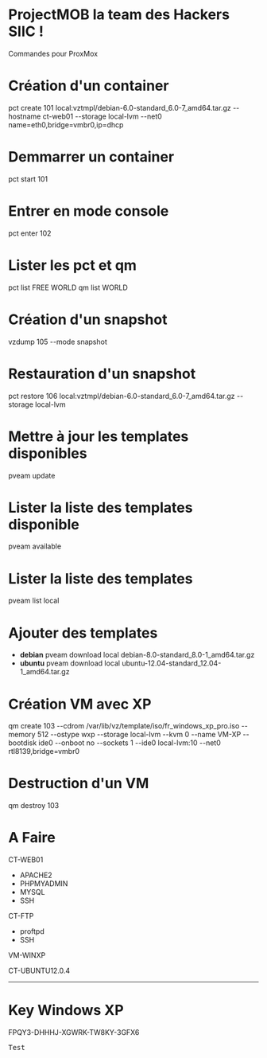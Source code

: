 ﻿# ProjectMOB la team des Hackers SIIC !

Commandes pour ProxMox


# Création d'un container 
pct create 101 local:vztmpl/debian-6.0-standard_6.0-7_amd64.tar.gz --hostname ct-web01 --storage local-lvm --net0 name=eth0,bridge=vmbr0,ip=dhcp

# Demmarrer un container
pct start 101

# Entrer en mode console
pct enter 102

# Lister les pct et qm
pct list  FREE WORLD 
qm list   WORLD

# Création d'un snapshot  
vzdump 105 --mode snapshot

# Restauration d'un snapshot
pct restore 106 local:vztmpl/debian-6.0-standard_6.0-7_amd64.tar.gz --storage local-lvm 

# Mettre à jour les templates disponibles
pveam update

# Lister la liste des templates disponible
pveam available

# Lister la liste des templates 
pveam list local

# Ajouter des templates
* **debian** pveam download local debian-8.0-standard_8.0-1_amd64.tar.gz
* **ubuntu** pveam download local ubuntu-12.04-standard_12.04-1_amd64.tar.gz

# Création VM avec XP
qm create 103 --cdrom /var/lib/vz/template/iso/fr_windows_xp_pro.iso --memory 512 --ostype wxp --storage local-lvm --kvm 0 --name VM-XP --bootdisk ide0 --onboot no --sockets 1 --ide0 local-lvm:10 --net0 rtl8139,bridge=vmbr0

# Destruction d'un VM
qm destroy 103


# A Faire 

CT-WEB01
* APACHE2
* PHPMYADMIN
* MYSQL
* SSH

CT-FTP
* proftpd
* SSH

VM-WINXP

CT-UBUNTU12.0.4 


--------------------------------------------

# Key Windows XP

FPQY3-DHHHJ-XGWRK-TW8KY-3GFX6

<pre>Test</pre>
